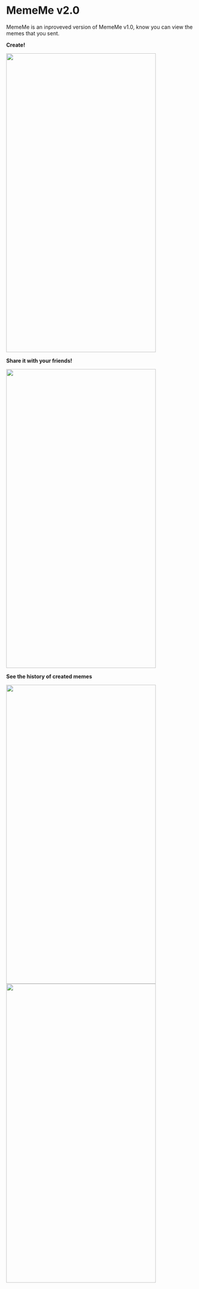 # MemeMe v2.0

MemeMe is an inproveved version of MemeMe v1.0, know you can view the memes that you sent.

**Create!**

<img src="https://imgur.com/QGyWeF9.png" data-canonical-src="https://gyazo.com/eb5c5741b6a9a16c692170a41a49c858.png" width="400" height="800" />

**Share it with your friends!**

<img src="https://imgur.com/Budsagn.png" data-canonical-src="https://gyazo.com/eb5c5741b6a9a16c692170a41a49c858.png" width="400" height="800" />

**See the history of created memes**

<img src="https://imgur.com/mKQ13bB.png" data-canonical-src="https://gyazo.com/eb5c5741b6a9a16c692170a41a49c858.png" width="400" height="800" />


<img src="https://imgur.com/223zaPE.png" data-canonical-src="https://gyazo.com/eb5c5741b6a9a16c692170a41a49c858.png" width="400" height="800" />
